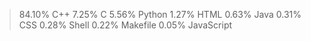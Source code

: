 >   84.10%  C++
    7.25%   C
    5.56%   Python
    1.27%   HTML
    0.63%   Java
    0.31%   CSS
    0.28%   Shell
    0.22%   Makefile
    0.05%   JavaScript
